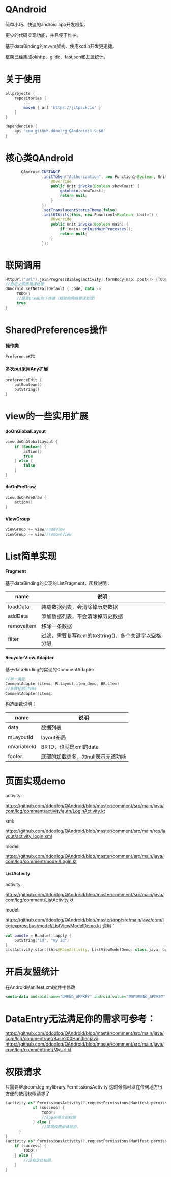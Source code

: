 
# QAndroid
简单小巧、快速的android app开发框架。

更少的代码实现功能，并且便于维护。

基于dataBinding的mvvm架构、使用kotlin开发更迅捷。

框架已经集成okhttp、glide、fastjson和友盟统计。


# 关于使用
~~~gradle
allprojects {
    repositories {
        ...
        maven { url 'https://jitpack.io' }
    }
}
~~~
~~~gradle
dependencies {
    api 'com.github.ddoolcg:QAndroid:1.9.60'
}
~~~

# 核心类QAndroid
~~~java
       QAndroid.INSTANCE
                .initToken("Authorization", new Function1<Boolean, Unit>() {
                    @Override
                    public Unit invoke(Boolean showToast) {
                        gotoLoin(showToast);
                        return null;
                    }
                })
                .setTranslucentStatusTheme(false)
                .initUIUtils(this, new Function1<Boolean, Unit>() {
                    @Override
                    public Unit invoke(Boolean main) {
                        if (main) onInitMainProcesses();
                        return null;
                    }
                });
~~~

# 联网调用
~~~kotlin
HttpUrl("url").joinProgressDialog(activity).formBody(map).post<T> {TODO()}
//自定义网络错误处理
QAndroid.setNetFailDefault { code, data ->
     TODO()
     //是否break向下传递（框架的网络错误处理）
     true
}
~~~

# SharedPreferences操作
#### 操作类
~~~kotlin
PreferenceKTX
~~~
#### 多次put采用Any扩展
~~~kotlin
preferenceEdit {
    putBoolean()
    putString()
}
~~~

# view的一些实用扩展
#### doOnGlobalLayout
~~~kotlin
view.doOnGlobalLayout {
    if (Boolean) {
        action()
        true
    } else {
        false
    }
}
~~~
#### doOnPreDraw
~~~kotlin
view.doOnPreDraw {
    action()
}
~~~
#### ViewGroup
~~~kotlin
viewGroup += view//addView
viewGroup -= view//removeView
~~~

# List简单实现
#### Fragment
基于dataBinding的实现的ListFragment，函数说明：

| name              | 说明 |
| ----------------- | ------------- |
| loadData          | 装载数据列表，会清除掉历史数据 |
| addData           | 添加数据列表，不会清除掉历史数据 |
| removeItem        | 移除一条数据 |
| filter            | 过滤，需要复写item的toString()，多个关键字以空格分隔 |

#### RecyclerView.Adapter
基于dataBinding的实现的CommentAdapter
~~~kotlin
//单一类型
CommentAdapter(items, R.layout.item_demo, BR.item)
//多样化的items
CommentAdapter(items)
~~~
构造函数说明：

| name              | 说明 |
| ----------------- | ------------- |
| data              | 数据列表 |
| mLayoutId         | layout布局 |
| mVariableId       | BR ID，也就是xml的data |
| footer            | 底部的加载更多，为null表示无该功能 |

# 页面实现demo
activity:

https://github.com/ddoolcg/QAndroid/blob/master/comment/src/main/java/com/lcg/comment/activity/auth/LoginActivity.kt


xml:

https://github.com/ddoolcg/QAndroid/blob/master/comment/src/main/res/layout/activity_login.xml


model:

https://github.com/ddoolcg/QAndroid/blob/master/comment/src/main/java/com/lcg/comment/model/Login.kt


#### ListActivity
activity:

https://github.com/ddoolcg/QAndroid/blob/master/comment/src/main/java/com/lcg/comment/ListActivity.kt

model:

https://github.com/ddoolcg/QAndroid/blob/master/app/src/main/java/com/lcg/expressbus/model/ListViewModelDemo.kt
调用：

~~~kotlin
val bundle = Bundle().apply {
    putString("id", "my id")
}
ListActivity.start(this@MainActivity, ListViewModelDemo::class.java, bundle)
~~~


# 开启友盟统计
在AndroidManifest.xml文件中修改 
~~~xml
<meta-data android:name="UMENG_APPKEY" android:value="您的UMENG_APPKEY"/>
~~~

# DataEntry无法满足你的需求可参考：
https://github.com/ddoolcg/QAndroid/blob/master/comment/src/main/java/com/lcg/comment/net/Base200Handler.java
https://github.com/ddoolcg/QAndroid/blob/master/comment/src/main/java/com/lcg/comment/net/MyUrl.kt

# 权限请求
只需要继承com.lcg.mylibrary.PermissionsActivity
这时候你可以在任何地方很方便的使用权限请求了
~~~kotlin
(activity as? PermissionsActivity)?.requestPermissions(Manifest.permission.READ_PHONE_STATE, Manifest.permission.ACCESS_FINE_LOCATION) { success ->
            if (success) {
                TODO()
                //app获得全部权限
            } else {
                //某项权限申请被拒。
      }
}
(activity as? PermissionsActivity)?.requestPermissions(Manifest.permission.ACCESS_FINE_LOCATION) { success ->
    if (success) {
        TODO()
    } else {
        //没有定位权限
    }
}
~~~